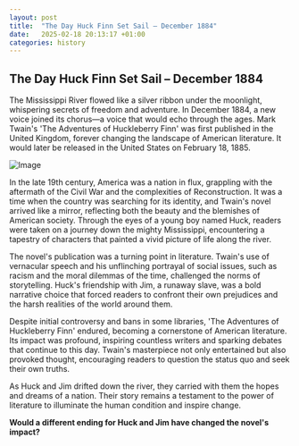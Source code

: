 ```yaml
---
layout: post
title:  "The Day Huck Finn Set Sail – December 1884"
date:   2025-02-18 20:13:17 +01:00
categories: history
---
```

The Day Huck Finn Set Sail – December 1884
--
The Mississippi River flowed like a silver ribbon under the moonlight, whispering secrets of freedom and adventure. In December 1884, a new voice joined its chorus—a voice that would echo through the ages. Mark Twain's 'The Adventures of Huckleberry Finn' was first published in the United Kingdom, forever changing the landscape of American literature. It would later be released in the United States on February 18, 1885.

![Image](/assets/images/18_February_bc68e7f151489df4cad83b9920d03eea.png)

In the late 19th century, America was a nation in flux, grappling with the aftermath of the Civil War and the complexities of Reconstruction. It was a time when the country was searching for its identity, and Twain's novel arrived like a mirror, reflecting both the beauty and the blemishes of American society. Through the eyes of a young boy named Huck, readers were taken on a journey down the mighty Mississippi, encountering a tapestry of characters that painted a vivid picture of life along the river.

The novel's publication was a turning point in literature. Twain's use of vernacular speech and his unflinching portrayal of social issues, such as racism and the moral dilemmas of the time, challenged the norms of storytelling. Huck's friendship with Jim, a runaway slave, was a bold narrative choice that forced readers to confront their own prejudices and the harsh realities of the world around them.

Despite initial controversy and bans in some libraries, 'The Adventures of Huckleberry Finn' endured, becoming a cornerstone of American literature. Its impact was profound, inspiring countless writers and sparking debates that continue to this day. Twain's masterpiece not only entertained but also provoked thought, encouraging readers to question the status quo and seek their own truths.

As Huck and Jim drifted down the river, they carried with them the hopes and dreams of a nation. Their story remains a testament to the power of literature to illuminate the human condition and inspire change.

**Would a different ending for Huck and Jim have changed the novel's impact?**

